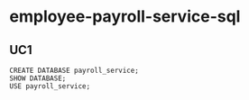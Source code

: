 # employee-payroll-service-sql
## UC1
```
CREATE DATABASE payroll_service;
SHOW DATABASE;
USE payroll_service;
```
